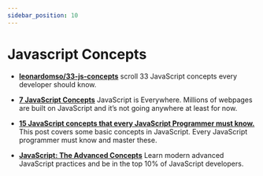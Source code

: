 ```yaml
---
sidebar_position: 10
---
```


# Javascript Concepts

-   [**leonardomso/33-js-concepts**](https://github.com/leonardomso/33-js-concepts) scroll 33 JavaScript concepts every developer should know.

-   [**7 JavaScript Concepts**](https://www.geeksforgeeks.org/7-javascript-concepts-that-every-developer-must-know/) JavaScript is Everywhere. Millions of webpages are built on JavaScript and it’s not going anywhere at least for now.

-   [**15 JavaScript concepts that every JavaScript Programmer must know.**](https://madasamy.medium.com/15-javascript-concepts-that-every-nodejs-programmer-must-to-know-6894f5157cb7) This post covers some basic concepts in JavaScript. Every JavaScript programmer must know and master these.

-   [**JavaScript: The Advanced Concepts**](https://www.udemy.com/course/advanced-javascript-concepts/) Learn modern advanced JavaScript practices and be in the top 10% of JavaScript developers.
